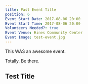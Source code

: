 ```yaml
---
title: Past Event Title
position: 6
Event Start Date: 2017-08-06 20:00
Event Start Time: 2017-08-06 20:00
Volunteers Needed?: true
Event Venue: Hines Community Center
Event Image: test-event.jpg
---
```


This WAS an awesome event.

Totally. Be there.

## Test Title
